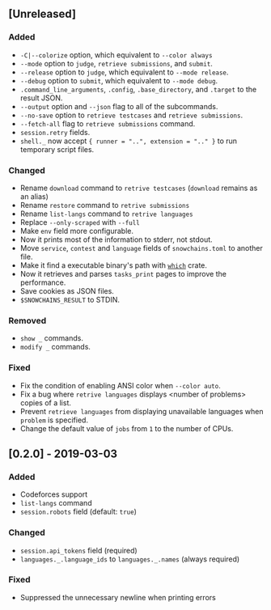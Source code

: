 ## [Unreleased]

### Added

* `-C|--colorize` option, which equivalent to `--color always`
* `--mode` option to `judge`, `retrieve submissions`, and `submit`.
* `--release` option to `judge`, which equivalent to `--mode release`.
* `--debug` option to `submit`, which equivalent to `--mode debug`.
* `.command_line_arguments`, `.config`, `.base_directory`, and `.target` to the result JSON.
* `--output` option and `--json` flag to all of the subcommands.
* `--no-save` option to `retrieve testcases` and `retrieve submissions`.
* `--fetch-all` flag to `retrieve submissions` command.
* `session.retry` fields.
* `shell._` now accept `{ runner = "..", extension = ".." }` to run temporary script files.

### Changed

* Rename `download` command to `retrive testcases` (`download` remains as an alias)
* Rename `restore` command to `retrive submissions`
* Rename `list-langs` command to `retrive languages`
* Replace `--only-scraped` with `--full`
* Make `env` field more configurable.
* Now it prints most of the information to stderr, not stdout.
* Move `service`, `contest` and `language` fields of `snowchains.toml` to another file.
* Make it find a executable binary's path with [`which`](https://crates.io/crates/which) crate.
* Now it retrieves and parses `tasks_print` pages to improve the performance.
* Save cookies as JSON files.
* `$SNOWCHAINS_RESULT` to STDIN.

### Removed

* `show _` commands.
* `modify _` commands.

### Fixed

* Fix the condition of enabling ANSI color when `--color auto`.
* Fix a bug where `retrive languages` displays &lt;number of problems&gt; copies of a list.
* Prevent `retrieve languages` from displaying unavailable languages when `problem` is specified.
* Change the default value of `jobs` from `1` to the number of CPUs.

## [0.2.0] - 2019-03-03

### Added

* Codeforces support
* `list-langs` command
* `session.robots` field (default: `true`)

### Changed

* `session.api_tokens` field (required)
* `languages._.language_ids` to `languages._.names` (always required)

### Fixed

* Suppressed the unnecessary newline when printing errors
